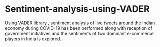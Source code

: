 # Sentiment-analysis-using-VADER
Using VADER library , sentiment analysis of live tweets around the Indian economy during COVID-19 has been performed along with reception of government initiatives and the sentiments of two dominant e-commerce players in India is explored.
